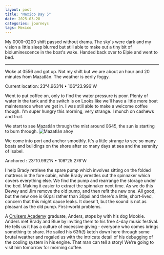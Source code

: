 ```yaml
---
layout: post
title: "Mexico Day 5"
date: 2025-03-28
categories: journeys
tags: Mexico
---
```



My 0000-0200 shift passed without drama. The sky's were dark and my vision a little sleep blurred but still able to make out a tiny bit of bioluminescence in the boat's wake. Handed back over to Elpie and went to bed. 

---

Woke at 0556 and got up. Not my shift but we are about an hour and 20 minutes from Mazatlán. The weather is eerily foggy. 

Current location: 23°4.963'N • 106°23.996'W

Went to put coffee on, only to find the water pressure is poor. Plenty of water in the tank and the switch is on Looks like we'll have a little more boat maintenance when we get in. I was still able to make a welcome coffee though. I'm super hungry this morning, very strange. I munch on cashews and fruit.

We start to see Mazatlán through the mist around 0645, the sun is starting to burn through. 
![Mazatlán ahoy]({{site-url}}/images/approaching-mazatlan.jpg)

We come into port and anchor smoothly. It's a little strange to see so many boats and buildings on the shore after so many days at sea and the serenity of Isabel. 

Anchored : 23°10.992'N • 106°25.276'W 

I help Brady retrieve the spare pump which involves sitting on the folded mattress in the fore cabin, while Brady wrestles out the spinnaker which covers everything else. We find the pump and rearrange the storage under the bed. Making it easier to extract the spinnaker next time. As we do this Dewey and Jim remove the old pump, and then refit the new one. All good, but the new one is 60psi rather than 30psi and there's a little, short-lived, concern that this might cause leaks. It doesn't, but the sound is not as pleasant as the old pump. First-world problems. 

A [Cruisers Academy](https://www.cruisersacademy.com/) graduate, Anders, stops by with his dog Mookie. Anders met Brady and Blue by inviting them to his free 4-day music festival. He tells us it has a culture of excessive giving - everyone who comes brings something to share. He sailed his 63ft(!) ketch down here through some brutal weather and regaled us with the intricate detail of his debugging of the cooling system in his engine. That man can tell a story! We're going to visit him tomorrow for morning coffee.  


